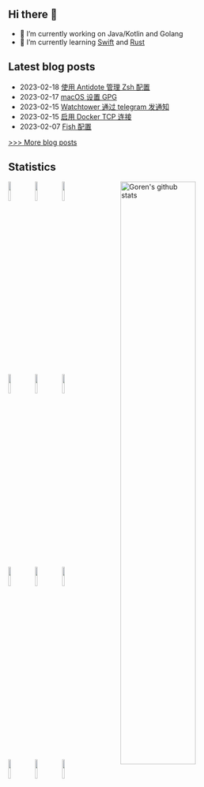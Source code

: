 
## Hi there 👋

- 🔭 I’m currently working on Java/Kotlin and Golang
- 🌱 I’m currently learning [Swift](https://swift.org/) and [Rust](https://github.com/rust-lang/rust)

## Latest blog posts
- 2023-02-18 [使用 Antidote 管理 Zsh 配置](https://gythialy.github.io/zsh-antidote-config/)
- 2023-02-17 [macOS 设置 GPG](https://gythialy.github.io/setup-gpg-on-macos/)
- 2023-02-15 [Watchtower 通过 telegram 发通知](https://gythialy.github.io/watchtower-notify-by-telegram/)
- 2023-02-15 [启用 Docker TCP 连接](https://gythialy.github.io/Enable-TCP-port-for-external-connection-to-Docker/)
- 2023-02-07 [Fish 配置](https://gythialy.github.io/fish-config/)

[>>> More blog posts](https://gythialy.github.io/)
## Statistics

<!-- Your github readme stats
You can use this api: https://github.com/anuraghazra/github-readme-stats
-->
<p>
  <img width="55%" align="right" alt="Goren's github stats" src="https://github-readme-stats.vercel.app/api?username=gythialy&count_private=true&show_icons=true" />

  <!-- Your languages and tools. Be careful with the alignment. 
  You can use this sites to get logos: https://www.vectorlogo.zone or https://simpleicons.org/
  -->
  <code><img width="10%" src="https://www.vectorlogo.zone/logos/java/java-ar21.svg"></code>
  <code><img width="10%" src="https://www.vectorlogo.zone/logos/kotlinlang/kotlinlang-ar21.svg"></code>
  <code><img width="10%" src="https://www.vectorlogo.zone/logos/android/android-ar21.svg"></code>
  <br />
  <code><img width="10%" src="https://www.vectorlogo.zone/logos/dotnet/dotnet-ar21.svg"></code>
  <code><img width="10%" src="https://www.vectorlogo.zone/logos/golang/golang-ar21.svg"></code>
  <code><img width="10%" src="https://www.vectorlogo.zone/logos/nodejs/nodejs-ar21.svg"></code>
  <br />
  <code><img width="10%" src="https://www.vectorlogo.zone/logos/docker/docker-ar21.svg"></code>
  <code><img width="10%" src="https://www.vectorlogo.zone/logos/kubernetes/kubernetes-ar21.svg"></code>
  <code><img width="10%" src="https://www.vectorlogo.zone/logos/traefikio/traefikio-ar21.svg"></code>
  <br />
  <code><img width="10%" src="https://www.vectorlogo.zone/logos/git-scm/git-scm-ar21.svg"></code>
  <code><img width="10%" src="https://www.vectorlogo.zone/logos/jetbrains/jetbrains-ar21.svg"></code>
  <code><img width="10%" src="https://www.vectorlogo.zone/logos/cloudflare/cloudflare-ar21.svg"></code>
</p>

